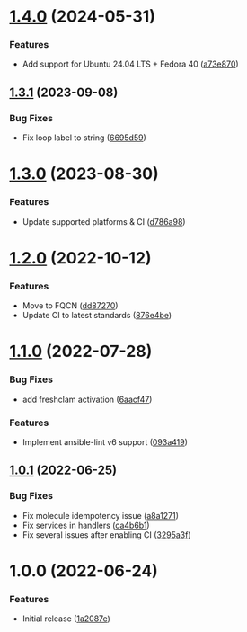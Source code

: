 # [1.4.0](https://github.com/de-it-krachten/ansible-role-clamav/compare/v1.3.1...v1.4.0) (2024-05-31)


### Features

* Add support for Ubuntu 24.04 LTS + Fedora 40 ([a73e870](https://github.com/de-it-krachten/ansible-role-clamav/commit/a73e870803146bcbe1f23e80b72917656dd11d2e))

## [1.3.1](https://github.com/de-it-krachten/ansible-role-clamav/compare/v1.3.0...v1.3.1) (2023-09-08)


### Bug Fixes

* Fix loop label to string ([6695d59](https://github.com/de-it-krachten/ansible-role-clamav/commit/6695d59c768d9a7e0e8dbe73288831d112ef6b2a))

# [1.3.0](https://github.com/de-it-krachten/ansible-role-clamav/compare/v1.2.0...v1.3.0) (2023-08-30)


### Features

* Update supported platforms & CI ([d786a98](https://github.com/de-it-krachten/ansible-role-clamav/commit/d786a98597c01e40b018d70f920a70758723c881))

# [1.2.0](https://github.com/de-it-krachten/ansible-role-clamav/compare/v1.1.0...v1.2.0) (2022-10-12)


### Features

* Move to FQCN ([dd87270](https://github.com/de-it-krachten/ansible-role-clamav/commit/dd872705933ea8c56eeae6b031b4f01aa6bea5da))
* Update CI to latest standards ([876e4be](https://github.com/de-it-krachten/ansible-role-clamav/commit/876e4be821959b5b11f93db60ec6339b017a70d2))

# [1.1.0](https://github.com/de-it-krachten/ansible-role-clamav/compare/v1.0.1...v1.1.0) (2022-07-28)


### Bug Fixes

* add freshclam activation ([6aacf47](https://github.com/de-it-krachten/ansible-role-clamav/commit/6aacf4751a7d577de35d65752b5ec8468f6e469c))


### Features

* Implement ansible-lint v6 support ([093a419](https://github.com/de-it-krachten/ansible-role-clamav/commit/093a419d3f201ec3e9e097ccedd596dda0da66f7))

## [1.0.1](https://github.com/de-it-krachten/ansible-role-clamav/compare/v1.0.0...v1.0.1) (2022-06-25)


### Bug Fixes

* Fix molecule idempotency issue ([a8a1271](https://github.com/de-it-krachten/ansible-role-clamav/commit/a8a127104007f3779a9f5c5559b0261327d2d515))
* Fix services in handlers ([ca4b6b1](https://github.com/de-it-krachten/ansible-role-clamav/commit/ca4b6b1eb0e33d664ffe717c84561366338e3ab6))
* Fix several issues after enabling CI ([3295a3f](https://github.com/de-it-krachten/ansible-role-clamav/commit/3295a3f62c2f23cbff2851534bb91fa8c35d3ed9))

# 1.0.0 (2022-06-24)


### Features

* Initial release ([1a2087e](https://github.com/de-it-krachten/ansible-role-clamav/commit/1a2087e16e268d06164fe78b405c58cf58f550cf))
